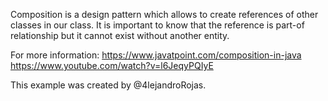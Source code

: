 Composition is a design pattern which allows to create references of other classes in our class.
It is important to know that the reference is part-of relationship but it cannot exist without another entity.

For more information:
	https://www.javatpoint.com/composition-in-java
  https://www.youtube.com/watch?v=l6JeqyPQIyE

This example was created by @4lejandroRojas.
